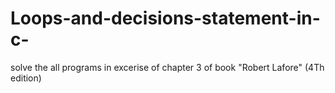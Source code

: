 # Loops-and-decisions-statement-in-c-
solve the all programs in excerise of chapter 3  of book  "Robert Lafore"  (4Th edition)
